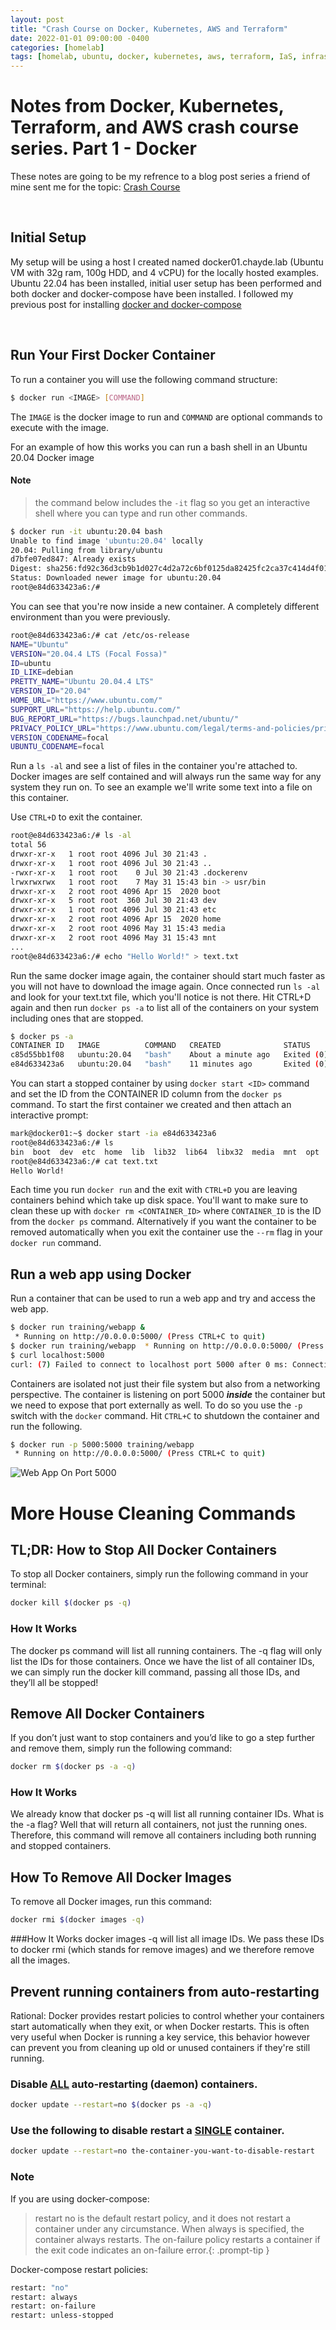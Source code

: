 ```yaml
---
layout: post
title: "Crash Course on Docker, Kubernetes, AWS and Terraform"
date: 2022-01-01 09:00:00 -0400
categories: [homelab]
tags: [homelab, ubuntu, docker, kubernetes, aws, terraform, IaS, infrastructure as code]
---
```


# Notes from Docker, Kubernetes, Terraform, and AWS crash course series. Part 1 - Docker


These notes are going to be my refrence to a blog post series a friend of mine sent me for the topic: [Crash Course](https://blog.gruntwork.io/the-docker-kubernetes-terraform-and-aws-crash-course-series-dca343ba1274)

<br>

## Initial Setup 
My setup will be using a host I created named docker01.chayde.lab (Ubuntu VM with 32g ram, 100g HDD, and 4 vCPU) for the locally hosted examples. Ubuntu 22.04 has been installed, initial user setup has been performed and both docker and docker-compose have been installed. I followed my previous post for installing [docker and docker-compose](https://docs.chayde.com/posts/install-docker-and-docker-compose/)

<br>

## Run Your First Docker Container
To run a container you will use the following command structure:
```bash
$ docker run <IMAGE> [COMMAND]
```
The `IMAGE` is the docker image to run and `COMMAND` are optional commands to execute with the image.

For an example of how this works you can run a bash shell in an Ubuntu 20.04 Docker image 
#### Note 
> the command below includes the `-it` flag so you get an interactive shell where you can type and run other commands.
```bash
$ docker run -it ubuntu:20.04 bash
Unable to find image 'ubuntu:20.04' locally
20.04: Pulling from library/ubuntu
d7bfe07ed847: Already exists
Digest: sha256:fd92c36d3cb9b1d027c4d2a72c6bf0125da82425fc2ca37c414d4f010180dc19
Status: Downloaded newer image for ubuntu:20.04
root@e84d633423a6:/#
```

You can see that you're now inside a new container. A completely different environment than you were previously.

```bash
root@e84d633423a6:/# cat /etc/os-release
NAME="Ubuntu"
VERSION="20.04.4 LTS (Focal Fossa)"
ID=ubuntu
ID_LIKE=debian
PRETTY_NAME="Ubuntu 20.04.4 LTS"
VERSION_ID="20.04"
HOME_URL="https://www.ubuntu.com/"
SUPPORT_URL="https://help.ubuntu.com/"
BUG_REPORT_URL="https://bugs.launchpad.net/ubuntu/"
PRIVACY_POLICY_URL="https://www.ubuntu.com/legal/terms-and-policies/privacy-policy"
VERSION_CODENAME=focal
UBUNTU_CODENAME=focal
```
Run a `ls -al` and see a list of files in the container you're attached to. Docker images are self contained and will always run the same way for any system they run on. To see an example we'll write some text into a file on this container. 

Use `CTRL+D` to exit the container. 
```bash
root@e84d633423a6:/# ls -al
total 56
drwxr-xr-x   1 root root 4096 Jul 30 21:43 .
drwxr-xr-x   1 root root 4096 Jul 30 21:43 ..
-rwxr-xr-x   1 root root    0 Jul 30 21:43 .dockerenv
lrwxrwxrwx   1 root root    7 May 31 15:43 bin -> usr/bin
drwxr-xr-x   2 root root 4096 Apr 15  2020 boot
drwxr-xr-x   5 root root  360 Jul 30 21:43 dev
drwxr-xr-x   1 root root 4096 Jul 30 21:43 etc
drwxr-xr-x   2 root root 4096 Apr 15  2020 home
drwxr-xr-x   2 root root 4096 May 31 15:43 media
drwxr-xr-x   2 root root 4096 May 31 15:43 mnt
...
root@e84d633423a6:/# echo "Hello World!" > text.txt
```
Run the same docker image again, the container should start much faster as you will not have to download the image again. Once connected run `ls -al` and look for your text.txt file, which you'll notice is not there. Hit CTRL+D again and then run `docker ps -a` to list all of the containers on your system including ones that are stopped.

```bash
$ docker ps -a
CONTAINER ID   IMAGE          COMMAND   CREATED              STATUS                     PORTS     NAMES
c85d55bb1f08   ubuntu:20.04   "bash"    About a minute ago   Exited (0) 8 seconds ago             wizardly_solomon
e84d633423a6   ubuntu:20.04   "bash"    11 minutes ago       Exited (0) 5 minutes ago             inspiring_ride

```
You can start a stopped container by using `docker start <ID>` command and set the ID from the CONTAINER ID column from the `docker ps` command. To start the first container we created and then attach an interactive prompt:
```bash
mark@docker01:~$ docker start -ia e84d633423a6
root@e84d633423a6:/# ls
bin  boot  dev  etc  home  lib  lib32  lib64  libx32  media  mnt  opt  proc  root  run  sbin  srv  sys  text.txt  tmp  usr  var
root@e84d633423a6:/# cat text.txt
Hello World!
```
Each time you run `docker run` and the exit with `CTRL+D` you are leaving containers behind which take up disk space. You'll want to make sure to clean these up with `docker rm <CONTAINER_ID>` where `CONTAINER_ID` is the ID from the `docker ps` command. Alternatively if you want the container to be removed automatically when you exit the container use the `--rm` flag in your `docker run` command.

## Run a web app using Docker
Run a container that can be used to run a web app and try and access the web app. 
```bash
$ docker run training/webapp &
 * Running on http://0.0.0.0:5000/ (Press CTRL+C to quit)
$ docker run training/webapp  * Running on http://0.0.0.0:5000/ (Press CTRL+C to quit)
$ curl localhost:5000
curl: (7) Failed to connect to localhost port 5000 after 0 ms: Connection refused
```
Containers are isolated not just their file system but also from a networking perspective. The container is listening on port 5000 <i><b>inside</b></i> the container but we need to expose that port externally as well. To do so you use the `-p` switch with the `docker` command. Hit `CTRL+C` to shutdown the container and run the following. 
```bash
$ docker run -p 5000:5000 training/webapp
 * Running on http://0.0.0.0:5000/ (Press CTRL+C to quit)
```
![Web App On Port 5000](/assets/images/2022-07-30-webapp-example.jpg)

# More House Cleaning Commands
## TL;DR: How to Stop All Docker Containers
To stop all Docker containers, simply run the following command in your terminal:
```bash
docker kill $(docker ps -q)
```
### How It Works
The docker ps command will list all running containers. The -q flag will only list the IDs for those containers. Once we have the list of all container IDs, we can simply run the docker kill command, passing all those IDs, and they’ll all be stopped!

## Remove All Docker Containers
If you don’t just want to stop containers and you’d like to go a step further and remove them, simply run the following command:

```bash
docker rm $(docker ps -a -q)
```

### How It Works
We already know that docker ps -q will list all running container IDs. What is the -a flag? Well that will return all containers, not just the running ones. Therefore, this command will remove all containers including both running and stopped containers.

## How To Remove All Docker Images
To remove all Docker images, run this command:

```bash
docker rmi $(docker images -q)
```
###How It Works
docker images -q will list all image IDs. We pass these IDs to docker rmi (which stands for remove images) and we therefore remove all the images.

## Prevent running containers from auto-restarting
Rational: Docker provides restart policies to control whether your containers start automatically when they exit, or when Docker restarts. This is often very useful when Docker is running a key service, this behavior however can prevent you from cleaning up old or unused containers if they're still running. 

### Disable <u>ALL</u> auto-restarting (daemon) containers.

```bash
docker update --restart=no $(docker ps -a -q)
```
### Use the following to disable restart a <u>SINGLE</u> container.

```bash
docker update --restart=no the-container-you-want-to-disable-restart
```

### Note

If you are using docker-compose:

> restart no is the default restart policy, and it does not restart a container under any circumstance. When always is specified, the container always restarts. The on-failure policy restarts a container if the exit code indicates an on-failure error.{: .prompt-tip }

Docker-compose restart policies: 
```bash
restart: "no"
restart: always
restart: on-failure
restart: unless-stopped
```
